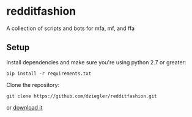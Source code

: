 redditfashion
=============

A collection of scripts and bots for mfa, mf, and ffa


Setup
-----
Install dependencies and make sure you're using python 2.7 or greater:

    pip install -r requirements.txt


Clone the repository:

    git clone https://github.com/dziegler/redditfashion.git


or [download it](https://github.com/dziegler/redditfashion/archive/master.zip)
